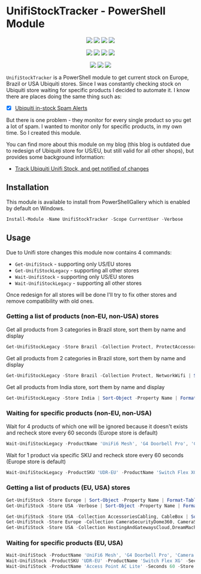 ﻿# UnifiStockTracker - PowerShell Module

<p align="center">
  <a href="https://dev.azure.com/evotecpl/UnifiStockTracker/_build/results?buildId=latest"><img src="https://img.shields.io/azure-devops/build/evotecpl/39c74615-8f34-4af0-a835-68dc33f9214f/14?label=Azure%20Pipelines&style=flat-square"></a>
  <a href="https://www.powershellgallery.com/packages/UnifiStockTracker"><img src="https://img.shields.io/powershellgallery/v/UnifiStockTracker.svg?style=flat-square"></a>
  <a href="https://www.powershellgallery.com/packages/UnifiStockTracker"><img src="https://img.shields.io/powershellgallery/vpre/UnifiStockTracker.svg?label=powershell%20gallery%20preview&colorB=yellow&style=flat-square"></a>
  <a href="https://github.com/EvotecIT/UnifiStockTracker"><img src="https://img.shields.io/github/license/EvotecIT/UnifiStockTracker.svg?style=flat-square"></a>
</p>

<p align="center">
  <a href="https://www.powershellgallery.com/packages/UnifiStockTracker"><img src="https://img.shields.io/powershellgallery/p/UnifiStockTracker.svg?style=flat-square"></a>
  <a href="https://github.com/EvotecIT/UnifiStockTracker"><img src="https://img.shields.io/github/languages/top/evotecit/UnifiStockTracker.svg?style=flat-square"></a>
  <a href="https://github.com/EvotecIT/UnifiStockTracker"><img src="https://img.shields.io/github/languages/code-size/evotecit/UnifiStockTracker.svg?style=flat-square"></a>
  <a href="https://www.powershellgallery.com/packages/UnifiStockTracker"><img src="https://img.shields.io/powershellgallery/dt/UnifiStockTracker.svg?style=flat-square"></a>
</p>

<p align="center">
  <a href="https://twitter.com/PrzemyslawKlys"><img src="https://img.shields.io/twitter/follow/PrzemyslawKlys.svg?label=Twitter%20%40PrzemyslawKlys&style=flat-square&logo=twitter"></a>
  <a href="https://evotec.xyz/hub"><img src="https://img.shields.io/badge/Blog-evotec.xyz-2A6496.svg?style=flat-square"></a>
  <a href="https://www.linkedin.com/in/pklys"><img src="https://img.shields.io/badge/LinkedIn-pklys-0077B5.svg?logo=LinkedIn&style=flat-square"></a>
</p>

`UnifiStockTracker` is a PowerShell module to get current stock on Europe, Brazil or USA Ubiquiti stores.
Since I was constantly checking stock on Ubiquiti store waiting for specific products I decided to automate it.
I know there are places doing the same thing such as:

- [x] [Ubiquiti in-stock Spam Alerts](https://www.reddit.com/r/UbiquitiInStock/)

But there is one problem - they monitor for every single product so you get a lot of spam. I wanted to monitor only for specific products, in my own time. So I created this module.

You can find more about this module on my blog (this blog is outdated due to redesign of Ubiquiti store for US/EU, but still valid for all other shops), but provides some background information:
- [Track Ubiquiti Unifi Stock, and get notified of changes](https://evotec.xyz/simplify-notifications-about-ubiquiti-unifi-stock/)

## Installation

This module is available to install from PowerShellGallery which is enabled by default on Windows.

```powershell
Install-Module -Name UnifiStockTracker -Scope CurrentUser -Verbose
```

## Usage

Due to Unifi store changes this module now contains 4 commands:

- `Get-UnifiStock` - supporting only US/EU stores
- `Get-UnifiStockLegacy` - supporting all other stores
- `Wait-UnifiStock` - supporting only US/EU stores
- `Wait-UnifiStockLegacy` - supporting all other stores

Once redesign for all stores will be done I'll try to fix other stores and remove compatibility with old ones.

### Getting a list of products (non-EU, non-USA) stores

Get all products from 3 categories in Brazil store, sort them by name and display

```powershell
Get-UnifiStockLegacy -Store Brazil -Collection Protect, ProtectAccessories, ProtectNVR | Sort-Object -Property Name | Format-Table
```

Get all products from 2 categories in Brazil store, sort them by name and display

```powershell
Get-UnifiStockLegacy -Store Brazil -Collection Protect, NetworkWifi | Sort-Object -Property Name | Format-Table
```

Get all products from India store, sort them by name and display

```powershell
Get-UnifiStockLegacy -Store India | Sort-Object -Property Name | Format-Table
```

### Waiting for specific products (non-EU, non-USA)

Wait for 4 products of which one will be ignored because it doesn't exists and recheck store every 60 seconds (Europe store is default)

```powershell
Wait-UnifiStockLegacy -ProductName 'UniFi6 Mesh', 'G4 Doorbell Pro', 'Camera G4 Pro', 'Test' -Seconds 60
```

Wait for 1 product via specific SKU and recheck store every 60 seconds (Europe store is default)

```powershell
Wait-UnifiStockLegacy -ProductSKU 'UDR-EU' -ProductName 'Switch Flex XG' -Seconds 60
```

### Getting a list of products (EU, USA) stores

```powershell
Get-UnifiStock -Store Europe | Sort-Object -Property Name | Format-Table
Get-UnifiStock -Store USA -Verbose | Sort-Object -Property Name | Format-Table

Get-UnifiStock -Store USA -Collection AccessoriesCabling, CableBox | Sort-Object -Property Name | Format-Table
Get-UnifiStock -Store Europe -Collection CameraSecurityDome360, CameraSecurityCompactPoEWired | Sort-Object -Property Name | Format-Table
Get-UnifiStock -Store USA -Collection HostingAndGatewaysCloud,DreamMachine, DreamRouter | Sort-Object -Property Name | Format-Table
```

### Waiting for specific products (EU, USA)

```powershell
Wait-UnifiStock -ProductName 'UniFi6 Mesh', 'G4 Doorbell Pro', 'Camera G4 Pro', 'Test' -Seconds 60 -Store USA
Wait-UnifiStock -ProductSKU 'UDR-EU' -ProductName 'Switch Flex XG' -Seconds 60 -Store Europe
Wait-UnifiStock -ProductName 'Access Point AC Lite' -Seconds 60 -Store Europe
```